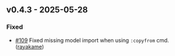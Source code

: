 ## v0.4.3 - 2025-05-28
### Fixed
* [#109](https://github.com/rayakame/sqlc-gen-better-python/pull/109) Fixed missing model import when using `:copyfrom` cmd. ([rayakame](https://github.com/rayakame))
